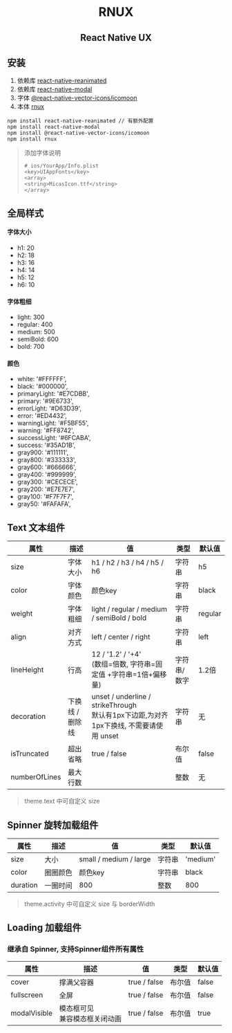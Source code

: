<div style="text-align: center">

# RNUX
## React Native UX

</div>


## 安装
1. 依赖库 [react-native-reanimated](https://docs.swmansion.com/react-native-reanimated/docs/fundamentals/getting-started/#installation)
2. 依赖库 [react-native-modal](https://github.com/react-native-modal/react-native-modal)
3. 字体 [@react-native-vector-icons/icomoon](https://github.com/oblador/react-native-vector-icons/blob/master/packages/icomoon/README.md)
4. 本体  [rnux](https://github.com/Chenjiujiu/rnux)

```
npm install react-native-reanimated // 有额外配置
npm install react-native-modal
npm install @react-native-vector-icons/icomoon
npm install rnux
```
> 添加字体说明
> ```
> # ios/YourApp/Info.plist
> <key>UIAppFonts</key>
> <array>
> <string>MicasIcon.ttf</string>
> </array>
> ```



## 全局样式

#### 字体大小
- h1: 20
- h2: 18
- h3: 16
- h4: 14
- h5: 12
- h6: 10

#### 字体粗细
- light: 300
- regular: 400
- medium: 500
- semiBold: 600
- bold: 700

#### 颜色
- white: '#FFFFFF',
- black: '#000000',
- primaryLight: '#E7CDBB',
- primary: '#9E6733',
- errorLight: '#D63D39',
- error: '#ED4432',
- warningLight: '#F5BF55',
- warning: '#FF8742',
- successLight: '#6FCABA',
- success: '#35AD1B',
- gray900: '#111111',
- gray800: '#333333',
- gray600: '#666666',
- gray400: '#999999',
- gray300: '#CECECE',
- gray200: '#E7E7E7',
- gray100: '#F7F7F7',
- gray50: '#FAFAFA',


## Text 文本组件

| 属性            | 描述        | 值                                                                          | 类型     | 默认值     |
|---------------|-----------|----------------------------------------------------------------------------|--------|---------|
| size          | 字体大小      | h1 / h2 / h3 / h4 / h5 / h6                                                | 字符串    | h5      |
| color         | 字体颜色      | 颜色key                                                                      | 字符串    | black   |
| weight        | 字体粗细      | light / regular / medium / semiBold / bold                                 | 字符串    | regular |
| align         | 对齐方式      | left / center / right                                                      | 字符串    | left    |
| lineHeight    | 行高        | 12 / '1.2' / '+4' <br/>(数组=倍数, 字符串=固定值 +字符串=1倍+偏移量)                        | 字符串/数字 | 1.2倍    |
| decoration    | 下换线 / 删除线 | unset / underline / strikeThrough   <br/>默认有1px下边距,为对齐1px下换线, 不需要请使用 unset | 字符串    | 无       |
| isTruncated   | 超出省略      | true / false                                                               | 布尔值    | false   |
| numberOfLines | 最大行数      |                                                                            | 整数     | 无       |
> theme.text 中可自定义 size


## Spinner 旋转加载组件

| 属性       | 描述   | 值                      | 类型  | 默认值      |
|----------|------|------------------------|-----|----------|
| size     | 大小   | small / medium / large | 字符串 | 'medium' |
| color    | 圈圈颜色 | 颜色key                  | 字符串 | black    |
| duration | 一圈时间 | 800                    | 整数  | 800      |
> theme.activity 中可自定义 size 与 borderWidth

## Loading 加载组件
### 继承自 Spinner, 支持Spinner组件所有属性

| 属性           | 描述                  | 值            | 类型  | 默认值   |
|--------------|---------------------|--------------|-----|-------|
| cover        | 撑满父容器               | true / false | 布尔值 | false |
| fullscreen   | 全屏                  | true / false | 布尔值 | false |
| modalVisible | 模态框可见<br/>兼容模态框关闭动画 | true / false | 布尔值 | true  |
